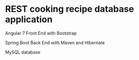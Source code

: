 # REST cooking recipe database application

Angular 7 Front End with Bootstrap

Spring Boot Back End with Maven and Hibernate

MySQL database

